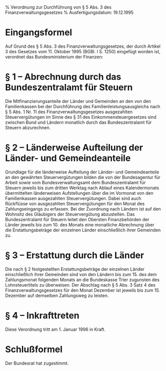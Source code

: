 % Verordnung zur Durchführung von § 5 Abs. 3 des Finanzverwaltungsgesetzes
% Ausfertigungsdatum: 19.12.1995
 
# Eingangsformel

Auf Grund des § 5 Abs. 3 des Finanzverwaltungsgesetzes, der durch Artikel 3 des Gesetzes vom 11. Oktober 1995 (BGBl. I S. 1250) eingefügt worden ist, verordnet das Bundesministerium der Finanzen:

# § 1 – Abrechnung durch das Bundeszentralamt für Steuern

Die Mitfinanzierungsanteile der Länder und Gemeinden an den von den Familienkassen bei der Durchführung des Familienleistungsausgleichs nach § 5 Abs. 1 Nr. 11 des Finanzverwaltungsgesetzes ausgezahlten Steuervergütungen im Sinne des § 31 des Einkommensteuergesetzes sind zwischen Bund und Ländern monatlich durch das Bundeszentralamt für Steuern abzurechnen.

# § 2 – Länderweise Aufteilung der Länder- und Gemeindeanteile

Grundlage für die länderweise Aufteilung der Länder- und Gemeindeanteile an den gewährten Steuervergütungen bilden die von der Bundesagentur für Arbeit sowie vom Bundesverwaltungsamt dem Bundeszentralamt für Steuern jeweils bis zum dritten Werktag nach Ablauf eines Kalendermonats übermittelten länderweisen Aufstellungen über die im Vormonat von den Familienkassen ausgezahlten Steuervergütungen. Dabei sind auch Rückflüsse von ausgezahlten Steuervergütungen für den Monat des Zahlungseingangs zu erfassen. Bei der Zuordnung nach Ländern ist auf den Wohnsitz des Gläubigers der Steuervergütung abzustellen. Das Bundeszentralamt für Steuern leitet den Obersten Finanzbehörden der Länder jeweils bis zum 10. des Monats eine monatliche Abrechnung über die Erstattungsbeträge der einzelnen Länder einschließlich ihrer Gemeinden zu.

# § 3 – Erstattung durch die Länder

Die nach § 2 festgestellten Erstattungsbeträge der einzelnen Länder einschließlich ihrer Gemeinden sind von den Ländern bis zum 15. des dem Zahlungsmonat folgenden Monats an die Bundeskasse Trier zugunsten des Lohnsteuertitels zu überweisen. Der Abschlag nach § 5 Abs. 3 Satz 4 des Finanzverwaltungsgesetzes für den Monat Dezember ist jeweils bis zum 15. Dezember auf demselben Zahlungsweg zu leisten.

# § 4 – Inkrafttreten

Diese Verordnung tritt am 1. Januar 1996 in Kraft.

# Schlußformel

Der Bundesrat hat zugestimmt.
